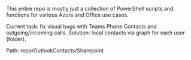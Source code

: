 This entire repo is mostly just a collection of PowerShell scripts and functions for various Azure and Office use cases. 

Current task: fix visual bugs with Teams Phone Contacts and outgoing/incoming calls. Solution: local contacts via graph for each user (folder).

Path: repo/OutlookContacts/Sharepoint
